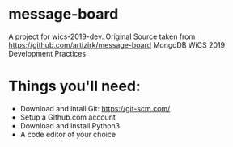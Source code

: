 # message-board
A project for wics-2019-dev. Original Source taken from https://github.com/artizirk/message-board
MongoDB WiCS 2019 Development Practices

# Things you'll need:
 - Download and intall Git: https://git-scm.com/
 - Setup a Github.com account
 - Download and install Python3
 - A code editor of your choice
